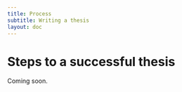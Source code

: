 ```yaml
---
title: Process
subtitle: Writing a thesis
layout: doc
---
```

# Steps to a successful thesis

Coming soon.